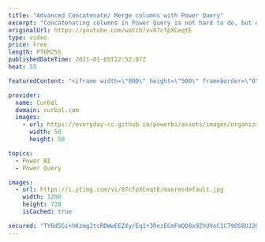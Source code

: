 ```yaml
---
title: "Advanced Concatenate/ Merge columns with Power Query"
excerpt: "Concatenating columns in Power Query is not hard to do, but depending on the technique you use, you might get unexpected or wrong results.  There is a bullet proof way to do it and I will explain it here.  00:00 Intro & Problem description 01:19 How power query concatenates columns with Table.CombineColumns"
originalUrl: https://youtube.com/watch?v=87cfpXCeqtE
type: video
price: Free
length: PT6M25S
publishedDateTime: 2021-01-05T12:52:07Z
heat: 55

featuredContent: "<iframe width=\"800\" height=\"500\" frameborder=\"0\" src=\"https://www.youtube.com/embed/87cfpXCeqtE\" allow=\"accelerometer; autoplay; encrypted-media; gyroscope; picture-in-picture\" allowfullscreen></iframe>"

provider:
  name: Curbal
  domain: curbal.com
  images:
    - url: https://everyday-cc.github.io/powerbi/assets/images/organizations/curbal.com-50x50.jpg
      width: 50
      height: 50

topics:
  - Power BI
  - Power Query

images:
  - url: https://i.ytimg.com/vi/87cfpXCeqtE/maxresdefault.jpg
    width: 1280
    height: 720
    isCached: true

secured: "TY6dSGi+hKzmg2tcRDWwEEZXy/Eq1+3RezECmFmQO8x9ZhUVoC1C79OS8UJ2QKsHbK/iM6ZfTTjj5aGUJ0EUpiBeGFx57RFN5RyrG2JW+kjkq0HMEnEjUOfa4QgixVc+oauWQ++FG9EwBRnrW0MkDinsLapz0AVZc99qo1HQYhLX3jwzcdx9MMKt0VMk0hF8e4Fpi2MzDAyxXNvB6INhvUNeGfvsSokwleuSfxH2ItOnNi4ODEkpGPBoqdqi1J+c7ncv2sisl7y27bRGXiHmW0Zad/MoU0vC5HI3x8YPKq0vxBtXZNbMyWWUJVD7OvrT9Ix9qO8233MSlByYUv0pwBA88PTMbVbWiLCZwn8K2UkE92JfoK3RXLRoH6UGZrFICaV+mCFEUvvGWQ6PX/N2cVdFNZUhcoNI9/Kr5FEULfA=;z7fbFizWpLjaqFGguzeYrg=="
---
```


